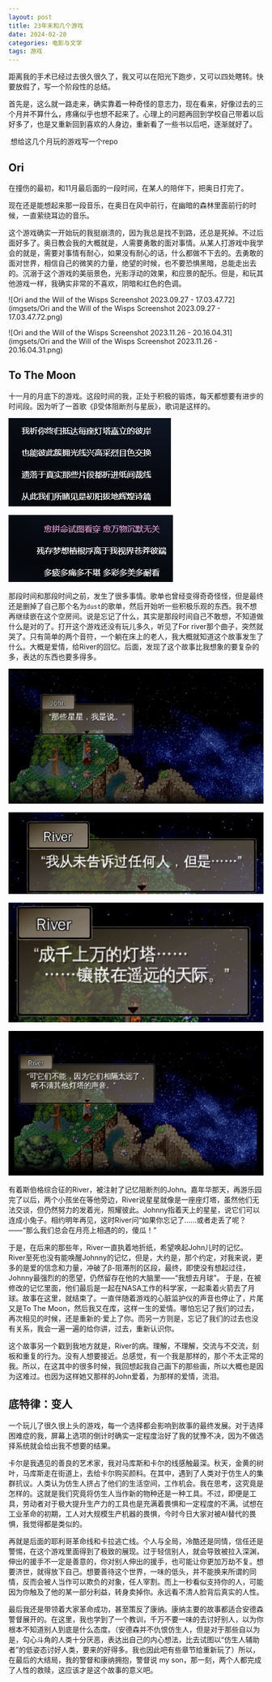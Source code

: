 ```yaml
---
layout: post
title: 23年末和几个游戏
date: 2024-02-20
categories: 电影与文学
tags: 游戏
---
```

距离我的手术已经过去很久很久了，我又可以在阳光下跑步，又可以四处瞎转。快要放假了，写一个阶段性的总结。

​		首先是，这么就一路走来，确实靠着一种奇怪的意志力，现在看来，好像过去的三个月并不算什么，疼痛似乎也想不起来了。心理上的问题再回到学校自己带着以后好多了，也是又重新回到喜欢的人身边，重新看了一些书以后吧，逐渐就好了。

​		想给这几个月玩的游戏写一个repo

## Ori

​		在撞伤的最初，和11月最后面的一段时间，在某人的陪伴下，把奥日打完了。

​		现在还是能想起来那一段音乐，在奥日在风中前行，在幽暗的森林里面前行的时候，一直萦绕耳边的音乐。

​		这个游戏确实一开始玩的我挺崩溃的，因为我总是找不到路，还总是死掉。不过后面好多了。奥日教会我的大概就是，人需要勇敢的面对事情。从某人打游戏中我学会的就是，需要对事情有耐心，如果没有耐心的话，什么都做不下去的。去勇敢的面对世界，相信自己的微笑的力量，绝望的时候，也不要恐惧黑暗，总能走出去的。沉溺于这个游戏的美丽景色，光影浮动的效果，和应景的配乐。但是，和玩其他游戏一样，我确实非常的不喜欢，阴暗和红色的色调。

![Ori and the Will of the Wisps Screenshot 2023.09.27 - 17.03.47.72](imgsets/Ori and the Will of the Wisps Screenshot 2023.09.27 - 17.03.47.72.png)

![Ori and the Will of the Wisps Screenshot 2023.11.26 - 20.16.04.31](imgsets/Ori and the Will of the Wisps Screenshot 2023.11.26 - 20.16.04.31.png)

## To The Moon

​		十一月的月底下的游戏。这段时间的我，正处于积极的锻炼，每天都想要有进步的时间段。因为听了一首歌《β受体阻断剂与星辰》，歌词是这样的。

![image-20240120163636469](imgsets/image-20240120163636469.png)

![image-20240120163713204](imgsets/image-20240120163713204.png)

​		那段时间和那段时间之前，发生了很多事情。歌单也曾经变得奇奇怪怪，但是最终还是删掉了自己那个名为`dust`的歌单，然后开始听一些积极乐观的东西。我不想再继续嵌在这个空房间。说是忘记了什么，其实是那段时间自己不敢想，不知道做什么是对的了。打开这个游戏还没有玩儿多久，听见了For river那个曲子，突然就哭了。只有简单的两个音符，一个躺在床上的老人，我大概就知道这个故事发生了什么。大概是爱情，给River的回忆。后面，发现了这个故事比我想象的要复杂的多，表达的东西也要多得多。

![image-20240120164032557](imgsets/image-20240120164032557.png)

![image-20240120164157577](imgsets/image-20240120164157577.png)

![image-20240120164217736](imgsets/image-20240120164217736.png)

![image-20240120165446879](imgsets/image-20240120165446879.png)

​		有着斯伯格综合征的River，被注射了记忆阻断剂的John。嘉年华那天，再游乐园完了以后，两个小孩坐在等他旁边，River说星星就像是一座座灯塔，虽然他们无法交谈，但仍然努力的发着光，照耀彼此。Johnny指着天上的星星，说它们可以连成小兔子。相约明年再见，这时River问“如果你忘记了……或者走丢了呢？ ——“那么我们总会在月亮上相遇的的，傻瓜！” 

​		于是，在后来的那些年，River一直执着地折纸，希望唤起John儿时的记忆。River至死也没有能唤醒Johnny的记忆，但是，大约是，那个约定，对我来说，更多的是爱的信念和力量，冲破了β-阻滞剂的区段，最终，即使没有想起过往，Johnny最强烈的的愿望，仍然留存在他的大脑里——“我想去月球”。 于是，在被修改的记忆里面，他们最后是一起在NASA工作的科学家，一起乘着火箭去了月球。故事在这里，就结束了。一直伴随着游戏的心脏监护仪的声音也停止了，片尾又是To The Moon，然后我又在库，这样一生的爱情。哪怕忘记了我们的过去，再次相见的时候，还是重新的·爱上了你。而另一方则是，忘记了我们的过去也没有关系，我会一遍一遍的给你讲，过去，重新认识你。

​		这个故事另一个戳到我地方就是，River的病。理解，不理解，交流与不交流，刻板和重复的行为。没有人想要接近。总感觉，有一个我是那样的，那个不太正常的我。所以，在这其中的很多时候，我回想起我自己画下的那些画，所以大概也是因为这难过。也因为这样她又那样的John爱着，为那样的爱情，流泪。

## 底特律：变人

​		一个玩儿了很久很上头的游戏，每一个选择都会影响到故事的最终发展。对于选择困难症的我，屏幕上选项的倒计时确实一定程度治好了我的犹豫不决，因为不做选择系统就会给出我不想要的结果。

​		卡尔是我遇见的善良的艺术家，我对马库斯和卡尔的线感触最深。秋天，金黄的树叶，马库斯走在街道上，去给卡尔购买颜料。在其中，遇到了人类对于仿生人的集群抗议。人类认为仿生人挤占了他们的生活空间，工作机会。我在思考，这究竟是怎样的。这就是我们究竟将仿生人当作新的物种还是一种工具。不过，即便是工具，劳动者对于极大提升生产力的工具也是充满着畏惧和一定程度的不满。试想在工业革命的初期，工人对大规模生产机器的畏惧，今时今日大家对被AI替代的畏惧，我觉得都是类似的。

​		再就是后面的耶利哥革命线和卡拉逃亡线。个人与全局，冷酷还是同情，信任还是警惕，在这个游戏里面得到了极致的展现。过于轻信别人，就会导致被拉入深渊，伸出的援手不一定是善意的，你对别人伸出的援手，也可能让你更加万劫不复。想要济世，就得放下自己。想要善待这个世界，一味的低头，并不能换来所谓的同情，反而会被人当作可以欺负的对象，任人宰割。而上一秒看似支持你的人，可能因为你触及了他的某一部分利益，转身卖掉你。永远看不清人脸背后真实的人性。

​		最后我还是带领着大家革命成功，甚至策反了康纳。康纳主要的故事都适合安德森警督展开的。在这里，我也学到了一个教训，千万不要一味的去讨好别人，以为你根本不知道别人到底是什么态度。（安德森并不仇恨仿生人，但是对于那些自以为是，勾心斗角的人类十分厌恶，表达出自己的内心想法，比去试图以“仿生人辅助者”的低姿态讨好人类，要来的好得多。我也因此吧有些章节给重新玩了）所以，在最后的大结局，我的警督和康纳拥抱，警督说 my son，那一刻，两个人都完成了人性的救赎，这应该才是这个故事的意义吧。






